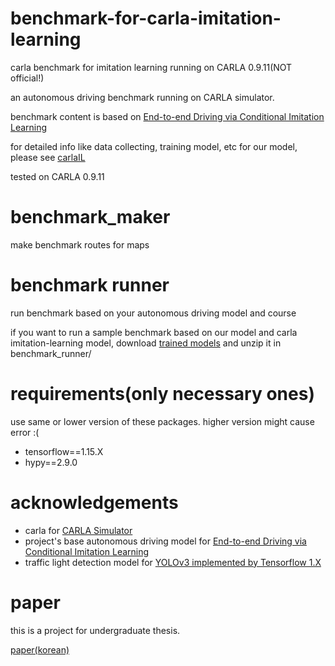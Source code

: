 # benchmark-for-carla-imitation-learning
carla benchmark for imitation learning running on CARLA 0.9.11(NOT official!)

an autonomous driving benchmark running on CARLA simulator.

benchmark content is based on [End-to-end Driving via Conditional Imitation Learning
](https://arxiv.org/abs/1710.02410)

for detailed info like data collecting, training model, etc for our model, please see [carlaIL](https://github.com/phoi5675/carlaIL)

tested on CARLA 0.9.11

# benchmark_maker
make benchmark routes for maps

# benchmark runner
run benchmark based on your autonomous driving model and course

if you want to run a sample benchmark based on our model and carla imitation-learning model, download [trained models](https://drive.google.com/file/d/1jTfAVnXQErsKmL7XSOgxLiV3wpNDfhnZ/view?usp=sharing) and unzip it in benchmark_runner/

# requirements(only necessary ones)
use same or lower version of these packages. higher version might cause error :(
- tensorflow==1.15.X
- hypy==2.9.0

# acknowledgements
- carla for [CARLA Simulator](https://carla.org/)
- project's base autonomous driving model for [End-to-end Driving via Conditional Imitation Learning](https://arxiv.org/abs/1710.02410)
- traffic light detection model for [YOLOv3 implemented by Tensorflow 1.X](https://github.com/YunYang1994/tensorflow-yolov3)

# paper
this is a project for undergraduate thesis.

[paper(korean)](https://lib.kau.ac.kr/mir.liberty.file/libertyfile/contents/0000000002/20220106035239503NZ9I6HQOIG.pdf)
